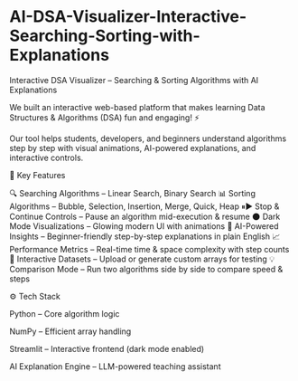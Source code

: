 # AI-DSA-Visualizer-Interactive-Searching-Sorting-with-Explanations
 Interactive DSA Visualizer – Searching & Sorting Algorithms with AI Explanations

We built an interactive web-based platform that makes learning Data Structures & Algorithms (DSA) fun and engaging! ⚡

Our tool helps students, developers, and beginners understand algorithms step by step with visual animations, AI-powered explanations, and interactive controls.

🔑 Key Features

🔍 Searching Algorithms – Linear Search, Binary Search
📊 Sorting Algorithms – Bubble, Selection, Insertion, Merge, Quick, Heap
⏸▶ Stop & Continue Controls – Pause an algorithm mid-execution & resume
🌑 Dark Mode Visualizations – Glowing modern UI with animations
🤖 AI-Powered Insights – Beginner-friendly step-by-step explanations in plain English
📈 Performance Metrics – Real-time time & space complexity with step counts
🧩 Interactive Datasets – Upload or generate custom arrays for testing
💡 Comparison Mode – Run two algorithms side by side to compare speed & steps

⚙ Tech Stack

Python – Core algorithm logic

NumPy – Efficient array handling

Streamlit – Interactive frontend (dark mode enabled)

AI Explanation Engine – LLM-powered teaching assistant
